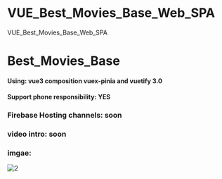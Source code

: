 # VUE_Best_Movies_Base_Web_SPA
VUE_Best_Movies_Base_Web_SPA

# Best_Movies_Base
#### Using: vue3 composition vuex-pinia and vuetify 3.0
#### Support phone responsibility: YES
### Firebase Hosting channels: soon
### video intro: soon
### imgae:
![2](https://github.com/user-attachments/assets/aabbe5c6-89db-4775-897f-78546641d9fc)


